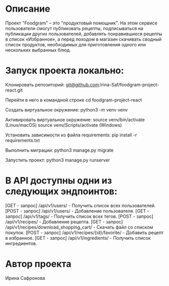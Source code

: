 # Описание
Проект "Foodgram" – это "продуктовый помощник". На этом сервисе пользователи смогут публиковать рецепты, подписываться на публикации других пользователей, добавлять понравившиеся рецепты в список «Избранное», а перед походом в магазин скачивать сводный список продуктов, необходимых для приготовления одного или нескольких выбранных блюд.

# Запуск проекта локально:
Клонировать репозиторий:
git@github.com:Irina-Saf/foodgram-project-react.git

Перейти в него в командной строке
сd foodgram-project-react

Создать виртуальное окружение:
python3 -m venv venv

Активировать виртуальное окружение:
source venv/bin/activate (Linux/macOS)
source venv/Scripts/activate (Windows)

Установить зависимости из файла requirements:
pip install -r requirements.txt

Выполнить миграции:
python3 manage.py migrate

Запустить проект:
python3 manage.py runserver

# В API доступны одни из следующих эндпоинтов:
[GET - запрос] /api/v1/users/ - Получить список всех пользователей.
[POST - запрос] /api/v1/users/ - Добавление пользователя.
[GET - запрос] /api/v1/tags/ - Получить список всех тегов.
[POST - запрос] /api/v1/recipes/ - Добавление рецепта.
[GET - запрос] /api/v1/recipes/download_shopping_cart/ - Скачать файл со списком покупок.
[POST - запрос] /api/v1/recipes/{id}/favorite/ - Добавить рецепт в избранное.
[GET - запрос] /api/v1/ingredients/ - Получить список ингредиентов.

# Автор проекта
Ирина Сафронова